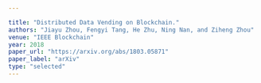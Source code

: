 ```yaml
---

title: "Distributed Data Vending on Blockchain."
authors: "Jiayu Zhou, Fengyi Tang, He Zhu, Ning Nan, and Ziheng Zhou"
venue: "IEEE Blockchain"
year: 2018
paper_url: "https://arxiv.org/abs/1803.05871"
paper_label: "arXiv"
type: "selected"
---
```

